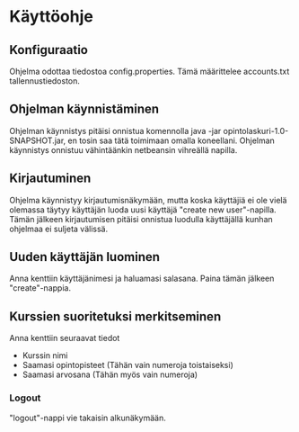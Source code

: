 # Käyttöohje
## Konfiguraatio
Ohjelma odottaa tiedostoa config.properties. Tämä määrittelee accounts.txt tallennustiedoston. 
## Ohjelman käynnistäminen
Ohjelman käynnistys pitäisi onnistua komennolla java -jar opintolaskuri-1.0-SNAPSHOT.jar, en tosin saa tätä toimimaan omalla koneellani. Ohjelman käynnistys onnistuu vähintäänkin netbeansin vihreällä napilla. 
## Kirjautuminen
Ohjelma käynnistyy kirjautumisnäkymään, mutta koska käyttäjiä ei ole vielä olemassa täytyy käyttäjän luoda uusi käyttäjä "create new user"-napilla. Tämän jälkeen kirjautumisen pitäisi onnistua luodulla käyttäjällä kunhan ohjelmaa ei suljeta välissä. 
## Uuden käyttäjän luominen 
Anna kenttiin käyttäjänimesi ja haluamasi salasana. Paina tämän jälkeen "create"-nappia. 
## Kurssien suoritetuksi merkitseminen
Anna kenttiin seuraavat tiedot
* Kurssin nimi
* Saamasi opintopisteet (Tähän vain numeroja toistaiseksi)
* Saamasi arvosana (Tähän myös vain numeroja)

### Logout
"logout"-nappi vie takaisin alkunäkymään. 
